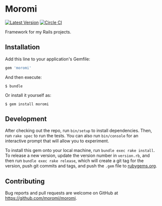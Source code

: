 # Moromi

[![Latest Version](https://img.shields.io/gem/v/moromi.svg)](http://rubygems.org/gems/moromi)
[![Circle CI](https://circleci.com/gh/moromi/moromi.svg?style=svg)](https://circleci.com/gh/moromi/moromi)

Framework for my Rails projects.

## Installation

Add this line to your application's Gemfile:

```ruby
gem 'moromi'
```

And then execute:

    $ bundle

Or install it yourself as:

    $ gem install moromi

## Development

After checking out the repo, run `bin/setup` to install dependencies. Then, run `rake spec` to run the tests. You can also run `bin/console` for an interactive prompt that will allow you to experiment.

To install this gem onto your local machine, run `bundle exec rake install`. To release a new version, update the version number in `version.rb`, and then run `bundle exec rake release`, which will create a git tag for the version, push git commits and tags, and push the `.gem` file to [rubygems.org](https://rubygems.org).

## Contributing

Bug reports and pull requests are welcome on GitHub at https://github.com/moromi/moromi.

